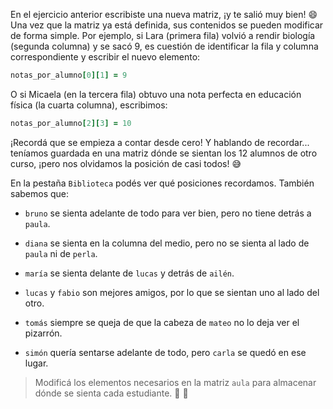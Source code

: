 En el ejercicio anterior escribiste una nueva matriz, ¡y te salió muy bien! :smile: Una vez que la matriz ya está definida, sus contenidos se pueden modificar de forma simple. Por ejemplo, si Lara (primera fila) volvió a rendir biología (segunda columna) y se sacó 9, es cuestión de identificar la fila y columna correspondiente y escribir el nuevo elemento:

```ruby
notas_por_alumno[0][1] = 9
```

O si Micaela (en la tercera fila) obtuvo una nota perfecta en educación física (la cuarta columna), escribimos:

```ruby
notas_por_alumno[2][3] = 10
```

¡Recordá que se empieza a contar desde cero! Y hablando de recordar... teníamos guardada en una matriz dónde se sientan los 12 alumnos de otro curso, ¡pero nos olvidamos la posición de casi todos! :sweat_smile:

En la pestaña `Biblioteca` podés ver qué posiciones recordamos. También sabemos que:

* `bruno` se sienta adelante de todo para ver bien, pero no tiene detrás a `paula`.

* `diana` se sienta en la columna del medio, pero no se sienta al lado de `paula` ni de `perla`.

* `maría` se sienta delante de `lucas` y detrás de `ailén`.

* `lucas` y `fabio` son mejores amigos, por lo que se sientan uno al lado del otro.

* `tomás` siempre se queja de que la cabeza de `mateo` no lo deja ver el pizarrón.

* `simón` quería sentarse adelante de todo, pero `carla` se quedó en ese lugar.

> Modificá los elementos necesarios en la matriz `aula` para almacenar dónde se sienta cada estudiante. :raising_hand: :bow: